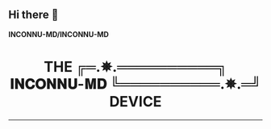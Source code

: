 ## Hi there 👋

**INCONNU-MD/INCONNU-MD**

<h1 align="center"> THE ╔═.✵.══════════╗
       𝐈𝐍𝐂𝐎𝐍𝐍𝐔-𝐌𝐃
╚══════════.✵.═╝ DEVICE </h1>
<p align="center">  
  
***
  
